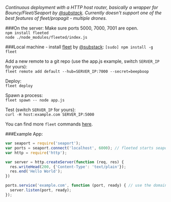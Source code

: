 _Continuous deployment with a HTTP host router, basically a wrapper for Bouncy/Fleet/Seaport by [@substack](https://github.com/substack). Currently doesn't support one of the best features of fleet/propagit - multiple drones._  
  
###On the server:
Make sure ports 5000, 7000, 7001 are open.  
```npm install fleeted```  
```node ./node_modules/fleeted/index.js```  

###Local machine - install [fleet](https://github.com/substack/fleet) by [@substack](https://github.com/substack):
```[sudo] npm install -g fleet```  
 
Add a new remote to a git repo (use the app.js example, switch ```SERVER_IP``` for yours):  
```fleet remote add default --hub=SERVER_IP:7000 --secret=beepboop```

Deploy:  
```fleet deploy```  

Spawn a process:  
```fleet spawn -- node app.js```  

Test (switch ```SERVER_IP``` for yours):  
```curl -H host:example.com SERVER_IP:5000```

You can find more ```fleet``` commands [here](https://github.com/substack/fleet).  

###Example App:
```javascript
var seaport = require('seaport');
var ports = seaport.connect('localhost', 6000); // fleeted starts seaport on port 6000
var http = require('http');

var server = http.createServer(function (req, res) {
  res.writeHead(200, {'Content-Type': 'text/plain'});
  res.end('Hello World');
})

ports.service('example.com', function (port, ready) { // use the domain name you want to deploy
  server.listen(port, ready);
});
```
